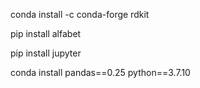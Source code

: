 conda install -c conda-forge rdkit

pip install alfabet

pip install jupyter 

conda install pandas==0.25 python==3.7.10